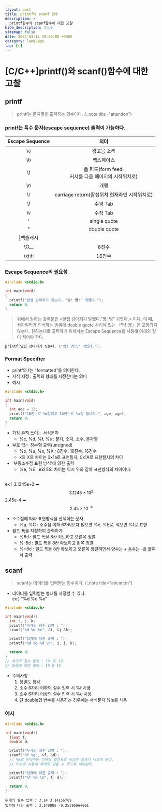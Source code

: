 ```yaml
---
layout: post
title: printf와 scanf 함수
description: >
  printf함수와 scanf함수에 대한 고찰
hide_description: true
sitemap: false
date: 2021-03-11 19:20:00 +0900
category: language
tag: [c]
---
```


# [C/C++]printf()와 scanf()함수에 대한 고찰

## printf

> printf는 문자열을 출력하는 함수이다.
{:.note title="attention"}

### printf는 특수 문자(escape sequence) 출력이 가능하다.

|Escape Sequence|의미|
|:---:|:---:|
|\a|경고음 소리|
|\b|백스페이스|
|\f|폼 피드(form feed, <br/>커서를 다음 페이지의 시작위치로)|
|\n|개행|
|\r|carriage return(활성위치 현재라인 시작위치로)|
|\t|수평 Tab|
|\v|수직 Tab|
|\'|single quote|
|\"|double quote|
|\\|백슬래시|
|\O__|8진수|
|\xhh|16진수|

### Escape Sequence의 필요성

```c
#include <stdio.h>

int main(void)
{
  printf("앞집 강아지가 짖는다. "멍! 멍!" 귀엽다.");
  return 0;
}
```

> 위에서 원하는 출력문은 <앞집 강아지가 말했다."멍! 멍" 귀엽다.> 이다.
> 이 때, 컴파일러가 인식하는 범위에 double quote 사이에 있는 『멍! 멍!』은 포함되지 않는다.
> 원하는대로 출력하기 위해서는 Escape Sequence를 사용해 아래와 같이 적어야 한다.

```c
printf(앞집 강아지가 짖는다. \"멍! 멍!\" 귀엽다.");
```

### Format Specifier

* printf의 f는 "formatted"를 의미한다.
* 서식 지정 : 출력의 형태를 지정한다는 의미
* 예시

```c
#include <stdio.h>

int main(void)
{
  int age = 12;
  printf("10진수로 %d살이고 16진수로 %x살 입니다.", age, age);
  return 0;
}
```

* 가장 흔히 쓰이는 서식문자
  * %c, %d, %f, %s : 문자, 숫자, 소수, 문자열
* 부호 없는 정수형 출력(unsigned)
  * %o, %u, %x, %X : 8진수, 10진수, 16진수
  * x와 X의 차이는 0x1a로 표현될지, 0x1A로 표현될지의 차이
* '부동소수점 표현 방식'에 의한 출력
  * %e, %E : e와 E의 차이는 역시 위와 같이 표현방식의 차이이다.
  <br/>
ex )
3.1245e+2 ➡ $$ 3.1245 \times 10^2 $$
2.45e-4 ➡ $$ 2.45 \times 10^{-4} $$


* 소수점에 따라 표현방식을 선택하는 문자
  * %g, %G : 소수점 이하 6자리보다 많으면 %e, %E로, 적으면 %f로 표현
* 필드 폭을 지정하여 출력하기
  * %8d : 필드 폭을 8칸 확보하고 오른쪽 정렬
  * %-8d : 필드 폭을 8칸 확보하고 왼쪽 정렬
  * %+8d : 필드 폭을 8칸 확보하고 오른쪽 정렬하면서 양수는 + 음수는 -를 붙여서 출력

## scanf

> scanf는 데이터를 입력받는 함수이다.
{:.note title="attention"}

* 데이터를 입력받는 형태를 지정할 수 있다. <br/>
ex ) "%d %o %x"

```c
#include <stdio.h>

int main(void){
  int i, j, k;
  printf("세개의 정수 입력 : ");
  scanf("%d %o %x", &i, &j &k);

  printf("입력에 대한 출력 : ");
  printf("%d %d %d \n", i, j, k);

  return 0;
}
// 세개의 정수 입력 : 10 10 10
// 입력에 대한 출력 : 10 8 16
```

* 주의사항
  1. 정밀도 생각
  2. 소수 6자리 이하의 실수 입력 시 %f 사용
  3. 소수 6자리 이상의 실수 입력 시 %e 사용
  4. 단 double형 변수를 사용하는 경우에는 서식문자 %le를 사용

### 예시

```c
#include <stdio.h>

int main(void){
  float f;
  double d;

  printf("두개의 실수 입력 : ");
  scanf("%f %e", &f, &d);
  // %e로 받아주면 아래의 결과처럼 이상한 결과가 나오게 된다.
  // %le로 사용해 제대로 받을 수 있도록 해야한다.

  printf("입력에 대한 출력 : ");
  printf("%f %e \n", f, d);

  return 0;
}
```

```
두개의 실수 입력 : 3.14 3.14156789
입력에 대한 출력 : 3.140000 -9.255960e+061
```